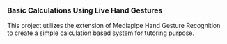 ### Basic Calculations Using Live Hand Gestures

This project utilizes the extension of Mediapipe Hand Gesture Recognition to create a simple calculation based system for tutoring purpose. 
